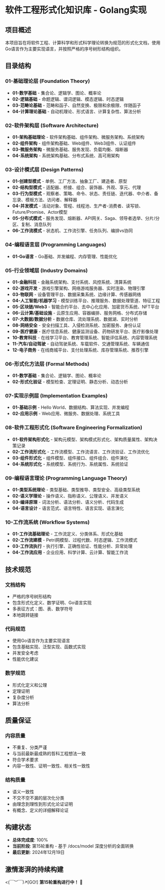 # 软件工程形式化知识库 - Golang实现

## 项目概述

本项目旨在将软件工程、计算科学和形式科学理论转换为规范的形式化文档，使用Go语言作为主要实现语言，并按照严格的序号树形结构组织。

## 目录结构

### 01-基础理论层 (Foundation Theory)

- **01-数学基础** - 集合论、逻辑学、图论、概率论
- **02-逻辑基础** - 命题逻辑、谓词逻辑、模态逻辑、时态逻辑
- **03-范畴论基础** - 范畴和函子、自然变换、极限和余极限、伴随函子
- **04-计算理论基础** - 自动机理论、形式语言、计算复杂性、算法分析

### 02-软件架构层 (Software Architecture)

- **01-架构基础理论** - 软件架构基础、组件架构、微服务架构、系统架构
- **02-组件架构** - 组件架构基础、Web组件、Web3组件、认证组件
- **03-微服务架构** - 微服务基础、服务发现、负载均衡、熔断器
- **04-系统架构** - 系统架构基础、分布式系统、高可用架构

### 03-设计模式层 (Design Patterns)

- **01-创建型模式** - 单例、工厂方法、抽象工厂、建造者、原型
- **02-结构型模式** - 适配器、桥接、组合、装饰器、外观、享元、代理
- **03-行为型模式** - 观察者、策略、命令、状态、责任链、迭代器、中介者、备忘录、模板方法、访问者、解释器
- **04-并发模式** - 活动对象、管程、线程池、生产者-消费者、读写锁、Future/Promise、Actor模型
- **05-分布式模式** - 服务发现、熔断器、API网关、Saga、领导者选举、分片/分区、复制、消息队列
- **06-工作流模式** - 状态机、工作流引擎、任务队列、编排vs协同

### 04-编程语言层 (Programming Languages)

- **01-Go语言** - Go基础、并发编程、内存管理、性能优化

### 05-行业领域层 (Industry Domains)

- **01-金融科技** - 金融系统架构、支付系统、风控系统、清算系统
- **02-游戏开发** - 游戏引擎架构、网络游戏服务器、实时渲染、物理引擎
- **03-物联网** - 设备管理平台、数据采集系统、边缘计算、传感器网络
- **04-人工智能/机器学习** - 模型训练平台、推理服务、数据处理管道、特征工程
- **05-区块链/Web3** - 智能合约平台、去中心化应用、加密货币系统、NFT平台
- **06-云计算/基础设施** - 云原生应用、容器编排、服务网格、分布式存储
- **07-大数据/数据分析** - 数据仓库、流处理系统、数据湖、实时分析
- **08-网络安全** - 安全扫描工具、入侵检测系统、加密服务、身份认证
- **09-医疗健康** - 医疗信息系统、健康监测设备、药物研发平台、医疗影像处理
- **10-教育科技** - 在线学习平台、教育管理系统、智能评估系统、内容管理系统
- **11-汽车/自动驾驶** - 自动驾驶系统、车载软件、交通管理系统、车辆通信
- **12-电子商务** - 在线商城平台、支付处理系统、库存管理系统、推荐引擎

### 06-形式化方法层 (Formal Methods)

- **01-数学基础** - 集合论、逻辑学、图论、概率论
- **02-形式化验证** - 模型检查、定理证明、静态分析、动态分析

### 07-实现示例层 (Implementation Examples)

- **01-基础示例** - Hello World、数据结构、算法实现、并发编程
- **02-应用示例** - Web应用、微服务、数据处理、系统工具

### 08-软件工程形式化 (Software Engineering Formalization)

- **01-软件架构形式化** - 架构元模型、架构模式形式化、架构质量属性、架构决策记录
- **02-工作流形式化** - 工作流模型、工作流语言、工作流验证、工作流优化
- **03-组件形式化** - 组件模型、组件接口、组件组合、组件演化
- **04-系统形式化** - 系统模型、系统行为、系统属性、系统验证

### 09-编程语言理论 (Programming Language Theory)

- **01-类型系统理论** - 类型基础、类型推导、类型安全、高级类型系统
- **02-语义学理论** - 操作语义、指称语义、公理语义、并发语义
- **03-编译原理** - 词法分析、语法分析、语义分析、代码生成
- **04-语言设计** - 语言范式、语言特性、语言实现、语言演化

### 10-工作流系统 (Workflow Systems)

- **01-工作流基础理论** - 工作流定义、分类体系、形式化基础
- **02-工作流建模** - Petri网模型、过程代数、时态逻辑、工作流模式
- **03-工作流执行** - 执行引擎、正确性验证、性能分析、异常处理
- **04-工作流应用** - 企业应用、科学计算、云计算、智能工作流

## 技术规范

### 文档结构

- 严格的序号树形结构
- 包含形式化定义、数学证明、Go语言实现
- 多表征方式：图、表、数学符号
- 本地跳转链接

### 代码规范

- 使用Go语言作为主要实现语言
- 包含基础实现、泛型实现、函数式实现
- 并发安全考虑
- 性能优化建议

### 数学规范

- 形式化定义和公理
- 定理证明
- 复杂度分析
- 算法分析

## 质量保证

### 内容质量

- 不重复、分类严谨
- 与当前最新最成熟的哲科工程想法一致
- 符合学术要求
- 内容一致性、证明一致性、相关性一致性

### 结构质量

- 语义一致性
- 不交不空不漏的层次化分类
- 由理念到理性到形式化论证证明
- 有概念、定义的详细解释论证

## 构建状态

- **总体完成度**: 100%
- **当前阶段**: 第15轮重构 - 基于 /docs/model 深度分析的全面转换
- **最后更新**: 2024年12月19日

## 激情澎湃的持续构建

<(￣︶￣)↗[GO!] **第15轮重构进行中！** 🚀
